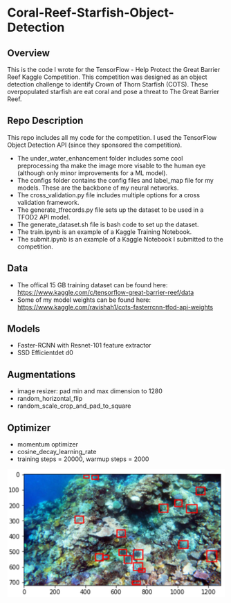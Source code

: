 # Coral-Reef-Starfish-Object-Detection

## Overview
This is the code I wrote for the TensorFlow - Help Protect the Great Barrier Reef Kaggle Competition. This competition was designed as an object detection challenge to identify Crown of Thorn Starfish (COTS). These overpopulated starfish are eat coral and pose a threat to The Great Barrier Reef.

## Repo Description
This repo includes all my code for the competition. I used the TensorFlow Object Detection API (since they sponsored the competition). 
- The under_water_enhancement folder includes some cool preprocessing tha make the image more visable to the human eye (although only minor improvements for a ML model). 
- The configs folder contains the config files and label_map file for my models. These are the backbone of my neural networks.
- The cross_validation.py file includes multiple options for a cross validation framework.
- The generate_tfrecords.py file sets up the dataset to be used in a TFOD2 API model.
- The generate_dataset.sh file is bash code to set up the dataset.
- The train.ipynb is an example of a Kaggle Training Notebook.
- The submit.ipynb is an example of a Kaggle Notebook I submitted to the competition.

## Data
- The offical 15 GB training dataset can be found here: https://www.kaggle.com/c/tensorflow-great-barrier-reef/data
- Some of my model weights can be found here: https://www.kaggle.com/ravishah1/cots-fasterrcnn-tfod-api-weights

## Models
- Faster-RCNN with Resnet-101 feature extractor
- SSD Efficientdet d0

## Augmentations
- image resizer: pad min and max dimension to 1280
- random_horizontal_flip
- random_scale_crop_and_pad_to_square

## Optimizer
- momentum optimizer
- cosine_decay_learning_rate
- training steps = 20000, warmup steps = 2000

![image](https://github.com/RaviShah1/Coral-Reef-Starfish-Object-Detection/blob/main/underwater_image_enhancement/example_labeled.png)
